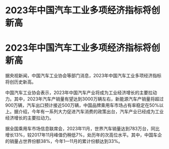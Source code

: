 # 2023年中国汽车工业多项经济指标将创新高

# 2023年中国汽车工业多项经济指标将创新高

据央视新闻，中国汽车工业协会等部门消息，2023年中国汽车工业多项经济指标将创历史新高。

中国汽车工业协会表示，2023年中国汽车产业将成为工业经济增长的主要拉动力。其中，2023年汽车产销量有望达到3000万辆左右，新能源汽车产销量将超过900万辆，汽车出口预计接近500万辆，中国品牌乘用车市场占有率稳定在50%以上。据介绍，今年有一系列大力促进汽车消费的政策出台，汽车产业已经成为工业经济增长的主要拉动力。

据全国乘用车市场信息联席会，2023年11月，世界汽车销量达到783万台，同比增长13%，较2017年11月峰值仍稍低7%，处历年的次高位水平。其中，中国车企的销量占世界份额38%，今年1—11月的累计份额达到33%。

